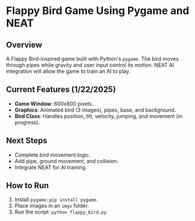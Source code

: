 # Flappy Bird Game Using Pygame and NEAT

## Overview
A Flappy Bird-inspired game built with Python's `pygame`. The bird moves through pipes while gravity and user input control its motion. NEAT AI integration will allow the game to train an AI to play.

## Current Features (1/22/2025)
- **Game Window**: 600x800 pixels.
- **Graphics**: Animated bird (3 images), pipes, base, and background.
- **Bird Class**: Handles position, tilt, velocity, jumping, and movement (in progress).

## Next Steps
- Complete bird movement logic.
- Add pipe, ground movement, and collision.
- Integrate NEAT for AI training.

## How to Run
1. Install `pygame`: `pip install pygame`.
2. Place images in an `imgs` folder.
3. Run the script: `python flappy_bird.py`.

